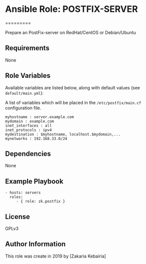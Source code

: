 # Ansible Role: POSTFIX-SERVER
=========

Prepare an PostFix-server on RedHat/CentOS or Debian/Ubuntu

Requirements
------------

None

Role Variables
--------------

Available variables are listed below, along with default values (see `default/main.yml`):

A list of variables which will be placed in the `/etc/postfix/main.cf` configuration file. 


    myhostname : server.example.com
    mydomain : example.com
    inet_interfaces : all
    inet_protocols : ipv4
    mydestination : $myhostname, localhost.$mydomain,...
    mynetworks : 192.168.33.0/24

Dependencies
------------

None

Example Playbook
----------------


    - hosts: servers
      roles:
         - { role: zk.postfix }

License
-------

GPLv3

Author Information
------------------

This role was create in 2019 by [Zakaria Kebairia] 
